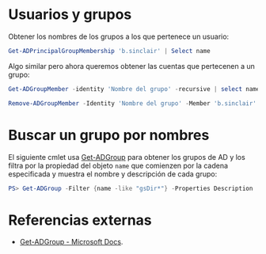 # Usuarios y grupos

Obtener los nombres de los grupos a los que pertenece un usuario:

```powershell
Get-ADPrincipalGroupMembership 'b.sinclair' | Select name
```

Algo similar pero ahora queremos obtener las cuentas que pertecenen a un grupo:

```powershell
Get-ADGroupMember -identity 'Nombre del grupo' -recursive | select name
```

```powershell
Remove-ADGroupMember -Identity 'Nombre del grupo' -Member 'b.sinclair'
```


# Buscar un grupo por nombres

El siguiente cmlet usa [Get-ADGroup](https://docs.microsoft.com/en-us/powershell/module/addsadministration/get-adgroup?view=win10-ps) para obtener los grupos de AD y los filtra por la propiedad del objeto `name` que comienzen por la cadena especificada y muestra el nombre y descripción de cada grupo:

```powershell
PS> Get-ADGroup -Filter {name -like "gsDir*"} -Properties Description | Select Name,Description
```

# Referencias externas

* [Get-ADGroup - Microsoft Docs](https://docs.microsoft.com/en-us/powershell/module/addsadministration/get-adgroup?view=win10-ps).
